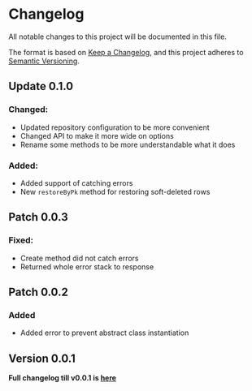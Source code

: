 # Changelog

All notable changes to this project will be documented in this file.

The format is based on [Keep a Changelog](https://keepachangelog.com/en/1.1.0/),
and this project adheres to [Semantic Versioning](https://semver.org/spec/v2.0.0.html).

## Update 0.1.0
### Changed:
* Updated repository configuration to be more convenient
* Changed API to make it more wide on options
* Rename some methods to be more understandable what it does

### Added:
* Added support of catching errors
* New `restoreByPk` method for restoring soft-deleted rows

## Patch 0.0.3
### Fixed:
* Create method did not catch errors
* Returned whole error stack to response

## Patch 0.0.2
### Added
* Added error to prevent abstract class instantiation

## Version 0.0.1
**Full changelog till v0.0.1 is [here](https://github.com/stbestichhh/nest-sequelize-repository/pull/1)**
